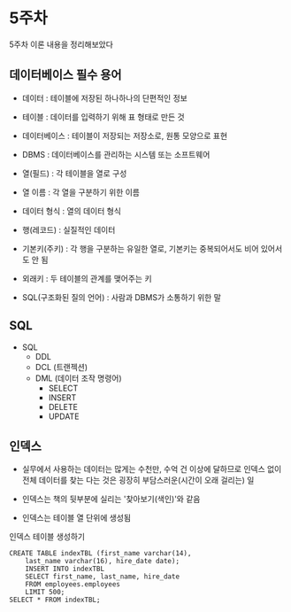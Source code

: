 # 5주차
5주차 이론 내용을 정리해보았다

## 데이터베이스 필수 용어

+ 데이터 : 테이블에 저장된 하나하나의 단편적인 정보

+ 테이블 : 데이터를 입력하기 위해 표 형태로 만든 것

+ 데이터베이스 : 테이블이 저장되는 저장소로, 원통 모양으로 표현

+ DBMS : 데이터베이스를 관리하는 시스템 또는 소프트웨어

+ 열(필드) : 각 테이블을 열로 구성

+ 열 이름 : 각 열을 구분하기 위한 이름

+ 데이터 형식 : 열의 데이터 형식

+ 행(레코드) : 실질적인 데이터

+ 기본키(주키) : 각 행을 구분하는 유일한 열로, 기본키는 중복되어서도 비어 있어서도 안 됨

+ 외래키 : 두 테이블의 관계를 맺어주는 키

+ SQL(구조화된 질의 언어) : 사람과 DBMS가 소통하기 위한 말


## SQL

+ SQL
    + DDL
    + DCL (트랜젝션)
    + DML (데이터 조작 명령어)
        + SELECT
        + INSERT
        + DELETE
        + UPDATE

## 인덱스

+ 실무에서 사용하는 데이터는 많게는 수천만, 수억 건 이상에 달하므로 인덱스 없이 전체 데이터를 찾는 다는 것은 굉장히 부담스러운(시간이 오래 걸리는) 일

+ 인덱스는 책의 뒷부분에 실리는 '찾아보기(색인)'와 같음

+ 인덱스는 테이블 열 단위에 생성됨


인덱스 테이블 생성하기

    CREATE TABLE indexTBL (first_name varchar(14),
        last_name varchar(16), hire_date date);
        INSERT INTO indexTBL
	    SELECT first_name, last_name, hire_date
        FROM employees.employees
        LIMIT 500;
    SELECT * FROM indexTBL;